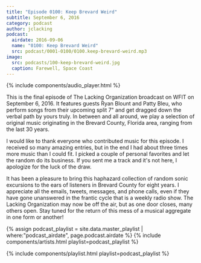 ```yaml
---
title: "Episode 0100: Keep Brevard Weird"
subtitle: September 6, 2016
category: podcast
author: jclacking
podcast:
  airdate: 2016-09-06
  name: "0100: Keep Brevard Weird"
  src: podcast/0001-0100/0100.keep-brevard-weird.mp3
image:
  src: podcasts/100-keep-brevard-weird.jpg
  caption: Farewell, Space Coast
---
```


{% include components/audio_player.html %}

This is the final episode of The Lacking Organization broadcast on WFIT on September 6, 2016. It features guests Ryan Blount and Patty Bleu, who perform songs from their upcoming split 7" and get dragged down the verbal path by yours truly. In between and all around, we play a selection of original music originating in the Brevard County, Florida area, ranging from the last 30 years.

I would like to thank everyone who contributed music for this episode. I received so many amazing entries, but in the end I had about three times more music than I could fit. I picked a couple of personal favorites and let the random do its business. If you sent me a track and it's not here, I apologize for the luck of the draw.

It has been a pleasure to bring this haphazard collection of random sonic excursions to the ears of listeners in Brevard County for eight years. I appreciate all the emails, tweets, messages, and phone calls, even if they have gone unanswered in the frantic cycle that is a weekly radio show. The Lacking Organization may now be off the air, but as one door closes, many others open. Stay tuned for the return of this mess of a musical aggregate in one form or another!

{% assign podcast_playlist = site.data.master_playlist | where:"podcast_airdate", page.podcast.airdate %}
{% include components/artists.html playlist=podcast_playlist %}
<!--more-->
{% include components/playlist.html playlist=podcast_playlist %}
